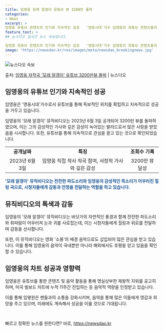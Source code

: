 ```yaml
---
title: 임영웅 모래 알갱이 유튜브 뷰 3200만 돌파
categories:
- News
excerpt: >
임영웅 유튜브 콘텐츠의 인기와 지속적인 성공   '영웅시대'가수 임영웅의 유튜브 콘텐츠들의 지속적인 인기로 …
feature_text: >
## 뉴스다오 실시간 뉴스 속보입니다.

임영웅 유튜브 콘텐츠의 인기와 지속적인 성공   '영웅시대'가수 임영웅의 유튜브 콘텐츠들의 지속적인 인기로 …
image: 'https://newsdao.kr/res/images/meta/newsdao_breakingnews.jpg'
---
```


![뉴스다오 속보](https://newsdao.kr/res/images/meta/newsdao_breakingnews.jpg)

<p>출처: <a href="https://newsdao.kr/4461" rel="dofollow">임영웅 자작곡 '모래 알갱이' 유튜브 3200만뷰 돌파</a> | 뉴스다오</p>

<h2 data-ke-size="size26">임영웅의 유튜브 인기와 지속적인 성공</h2>
임영웅은 '영웅시대'가수로서 유튜브를 통해 독보적인 위치를 확립하고 지속적으로 성공을 거두고 있습니다.

<p data-ke-size="size16">임영웅의 '모래 알갱이' 뮤직비디오는 2023년 6월 3일 공개되어 3200만 뷰를 돌파하였으며, 이는 그의 감성적인 가사와 깊은 감성이 녹아있는 발라드로서 많은 사랑을 받았음을 시사합니다. 또한, 유튜브를 통해 지속적으로 관심을 끌고 있는 것으로 확인되었습니다.</p>

<table>
  <tr>
    <td style="text-align: center; height: 17px;"><b>공개날짜</b></td>
    <td style="text-align: center; height: 17px;"><b>특징</b></td>
    <td style="text-align: center; height: 17px;"><b>조회수 기록</b></td>
  </tr>
  <tr>
    <td style="text-align: center;">2023년 6월 3일</td>
    <td style="text-align: center;">임영웅 직접 작사 작곡 참여, 서정적 가사와 깊은 감성</td>
    <td style="text-align: center;">3200만 뷰 달성</td>
  </tr>
</table>

<b><span style="color: #1a5490;">'모래 알갱이' 뮤직비디오는 잔잔한 파도소리와 임영웅의 감성적인 목소리가 어우러진 힐링 곡으로, 시청자들에게 감동과 안정을 전달하는 역할을 하고 있습니다.</span></b>

<h2 data-ke-size="size26">뮤직비디오의 특색과 감동</h2>
임영웅의 '모래 알갱이' 뮤직비디오는 바닷가의 자연적인 풍경과 함께 잔잔한 파도소리와 휘파람이 어우러져 눈과 귀를 사로잡는데, 이는 시청자들에게 힐링과 위로를 전달하며 감동을 선사합니다.

<p data-ke-size="size16">또한, 이 뮤직비디오는 영화 '소풍'의 배경 음악으로도 삽입되어 많은 관심을 받고 있습니다. 이를 통해 임영웅의 음악이 국내뿐만 아니라 해외에서도 호평을 얻고 있음을 확인할 수 있습니다.</p>

<h2 data-ke-size="size26">임영웅의 차트 성공과 영향력</h2>
임영웅은 유튜브를 통한 콘텐츠 및 음악 활동을 통해 명실상부한 제왕적 지위를 공고히 하며, 미국 빌보드 차트에 누적 11주간 진입하는 등 음악적 역량을 인정받고 있습니다.

<p data-ke-size="size16">이를 통해 임옇원은 팬들과의 소통을 강화시키며, 음악을 통해 많은 이들에게 영감과 희망을 주고 있으며, 미래에도 계속해서 성공을 이룰 것으로 기대됩니다.</p>

<p data-ke-size="size16">&nbsp;</p> 

빠르고 정확한 뉴스를 원한다면? 바로, <a href="https://newsdao.kr" rel="dofollow">https://newsdao.kr</a>


    
